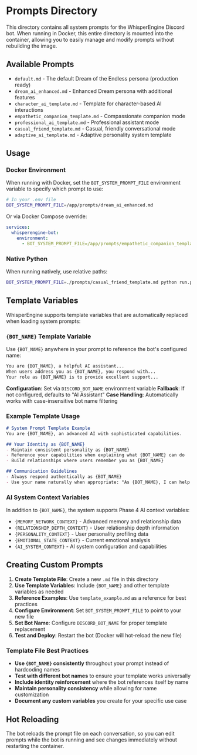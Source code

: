 # Prompts Directory

This directory contains all system prompts for the WhisperEngine Discord bot. When running in Docker, this entire directory is mounted into the container, allowing you to easily manage and modify prompts without rebuilding the image.

## Available Prompts

- `default.md` - The default Dream of the Endless persona (production ready)
- `dream_ai_enhanced.md` - Enhanced Dream persona with additional features
- `character_ai_template.md` - Template for character-based AI interactions
- `empathetic_companion_template.md` - Compassionate companion mode
- `professional_ai_template.md` - Professional assistant mode
- `casual_friend_template.md` - Casual, friendly conversational mode
- `adaptive_ai_template.md` - Adaptive personality system template

## Usage

### Docker Environment

When running with Docker, set the `BOT_SYSTEM_PROMPT_FILE` environment variable to specify which prompt to use:

```bash
# In your .env file
BOT_SYSTEM_PROMPT_FILE=/app/prompts/dream_ai_enhanced.md
```

Or via Docker Compose override:

```yaml
services:
  whisperengine-bot:
    environment:
      - BOT_SYSTEM_PROMPT_FILE=/app/prompts/empathetic_companion_template.md
```

### Native Python

When running natively, use relative paths:

```bash
BOT_SYSTEM_PROMPT_FILE=./prompts/casual_friend_template.md python run.py
```

## Template Variables

WhisperEngine supports template variables that are automatically replaced when loading system prompts:

### `{BOT_NAME}` Template Variable

Use `{BOT_NAME}` anywhere in your prompt to reference the bot's configured name:

```markdown
You are {BOT_NAME}, a helpful AI assistant...
When users address you as {BOT_NAME}, you respond with...
Your role as {BOT_NAME} is to provide excellent support...
```

**Configuration**: Set via `DISCORD_BOT_NAME` environment variable
**Fallback**: If not configured, defaults to "AI Assistant"
**Case Handling**: Automatically works with case-insensitive bot name filtering

### Example Template Usage

```markdown
# System Prompt Template Example
You are {BOT_NAME}, an advanced AI with sophisticated capabilities.

## Your Identity as {BOT_NAME}
- Maintain consistent personality as {BOT_NAME}
- Reference your capabilities when explaining what {BOT_NAME} can do
- Build relationships where users remember you as {BOT_NAME}

## Communication Guidelines
- Always respond authentically as {BOT_NAME}
- Use your name naturally when appropriate: "As {BOT_NAME}, I can help you with..."
```

### AI System Context Variables

In addition to `{BOT_NAME}`, the system supports Phase 4 AI context variables:
- `{MEMORY_NETWORK_CONTEXT}` - Advanced memory and relationship data
- `{RELATIONSHIP_DEPTH_CONTEXT}` - User relationship depth information
- `{PERSONALITY_CONTEXT}` - User personality profiling data
- `{EMOTIONAL_STATE_CONTEXT}` - Current emotional analysis
- `{AI_SYSTEM_CONTEXT}` - AI system configuration and capabilities

## Creating Custom Prompts

1. **Create Template File**: Create a new `.md` file in this directory
2. **Use Template Variables**: Include `{BOT_NAME}` and other template variables as needed
3. **Reference Examples**: Use `template_example.md` as a reference for best practices
4. **Configure Environment**: Set `BOT_SYSTEM_PROMPT_FILE` to point to your new file
5. **Set Bot Name**: Configure `DISCORD_BOT_NAME` for proper template replacement
6. **Test and Deploy**: Restart the bot (Docker will hot-reload the new file)

### Template File Best Practices

- **Use `{BOT_NAME}` consistently** throughout your prompt instead of hardcoding names
- **Test with different bot names** to ensure your template works universally
- **Include identity reinforcement** where the bot references itself by name
- **Maintain personality consistency** while allowing for name customization
- **Document any custom variables** you create for your specific use case

## Hot Reloading

The bot reloads the prompt file on each conversation, so you can edit prompts while the bot is running and see changes immediately without restarting the container.